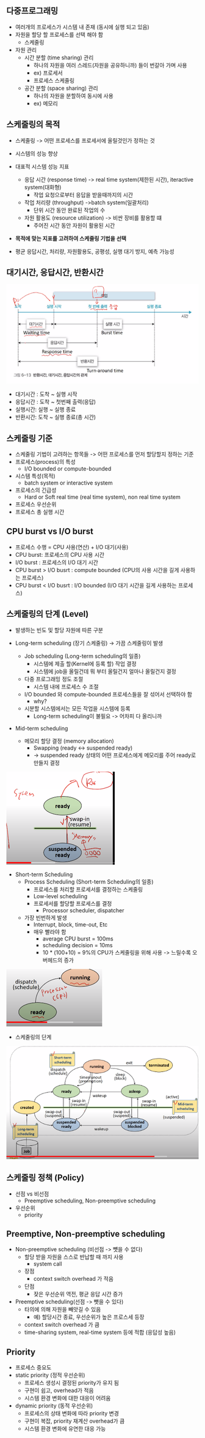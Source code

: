## 다중프로그래밍

- 여러개의 프로세스가 시스템 내 존재 (동시에 실행 되고 있음)
- 자원을 할당 할 프로세스를 선택 해야 함
  - 스케줄링
- 자원 관리
  - 시간 분할 (time sharing) 관리
    - 하나의 자원을 여러 스레드(자원을 공유하니까) 들이 번갈아 가며 사용
    - ex) 프로세서
    - 프로세스 스케줄링
  - 공간 분할 (space sharing) 관리
    - 하나의 자원을 분할하여 동시에 사용
    - ex) 메모리

## 스케줄링의 목적

- 스케줄링 -> 어떤 프로세스를 프로세서에 올릴것인가 정하는 것

- 시스템의 성능 향상
- 대표적 시스템 성능 지표
  - 응답 시간 (response time) -> real time system(제한된 시간), iteractive system(대화형)
    - 작업 요청으로부터 응답을 받을때까지의 시간
  - 작업 처리량 (throughput) ->batch system(일괄처리)
    - 단위 시간 동안 완료된 작업의 수
  - 자원 활용도 (resource utilization) -> 비싼 장비를 활용할 떄
    - 주어진 시간 동안 자원이 활용된 시간
- **목적에 맞는 지표를 고려하여 스케줄링 기법을 선택**
- 평균 응답시간, 처리량, 자원활용도, 공평성, 실행 대기 방지, 예측 가능성

## 대기시간, 응답시간, 반환시간

![image-20200919105414475](.\images\image-20200919105414475.png)

- 대기시간 : 도착 ~ 실행 시작
- 응답시간 : 도착 ~ 첫번째 출력(응답)
- 실행시간: 실행 ~ 실행 종료
- 반환시간: 도착 ~ 실행 종료(총 시간)

## 스케줄링 기준

- 스케줄링 기법이 고려하는 항목들 -> 어떤 프로세스를 먼저 할당할지 정하는 기준
- 프로세스(process)의 특성
  - I/O bounded or compute-bounded
- 시스템 특성(목적)
  - batch system or interactive system
- 프로세스의 긴급성
  - Hard or Soft real time (real time system), non real time system
- 프로세스 우선순위
- 프로세스 총 실행 시간

## CPU burst vs I/O burst

- 프로세스 수행 = CPU 사용(연산) + I/O 대기(사용)
- CPU burst:  프로세스의 CPU 사용 시간
- I/O burst : 프로세스의 I/O 대기 시간
- CPU burst > I/O busrt : compute bounded (CPU의 사용 시간을 길게 사용하는 프로세스)
- CPU burst < I/O busrt : I/O bounded (I/O 대기 시간을 길게 사용하는 프로세스)

## 스케줄링의 단계 (Level)

- 발생하는 빈도 및 할당 자원에 따른 구분

- Long-term scheduling (장기 스케줄링) ->  가끔 스케줄링이 발생

  - Job scheduling (Long-term scheduling의 일종)
    - 시스템에 제출 할(Kernel에 등록 할) 작업 결정
    - 시스템에 job을 올릴건데 뭐 부터 올릴건지 얼마나 올릴건지 결정
  - 다중 프로그래밍 정도 조절
    - 시스템 내에 프로세스 수 조절
  - I/O bounded 와 compute-bounded 프로세스들을 잘 섞어서 선택하야 함
    - why? 
  - 시분할 시스템에서는 모든 작업을 시스템에 등록
    - Long-term scheduling이 불필요 -> 어차피 다 올리니까

- Mid-term scheduling 

  - 메모리 할당 결정 (memory allocation)
    - Swapping (ready <-> suspended ready)
    - -> suspended ready 상태의 어떤 프로세스에게 메모리를 주어 ready로 만들지 결정

  

![image-20200919111239367](.\images\image-20200919111239367.png)

- Short-term Scheduling 
  - Process Scheduling (Short-term Scheduling의 일종)
    - 프로세스를 처리할 프로세서를 결정하는 스케줄링
    - Low-level scheduling 
    - 프로세서를 할당할 프로세스를 결정
      - Processor scheduler, dispatcher
  - 가장 빈번하게 발생
    - Interrupt, block, time-out, Etc
    - 매우 빨라야 함
      - average CPU burst = 100ms
      - scheduling decision = 10ms
      - 10 * (100+10) = 9%의 CPU가 스케줄링을 위해 사용 -> 느릴수록 오버헤드의 증가

![image-20200919111844248](.\images\image-20200919111844248.png)

- 스케줄링의 단계

![image-20200919111936904](.\images\image-20200919111936904.png)

## 스케줄링 정책 (Policy)

- 선점 vs 비선점
  - Preemptive scheduling, Non-preemptive scheduling
- 우선순위
  - priority

## Preemptive, Non-preemptive scheduling

- Non-preemptive scheduling (비선점 -> 뻇을 수 없다)
  - 할당 받을 자원을 스스로 반납할 때 까지 사용
    - system call
  - 장점
    - context switch overhead 가 적음
  - 단점
    - 잦은 우선순위 역전, 평균 응답 시간 증가
- Preemptive scheduling(선점 -> 뺏을 수 있다)
  - 타의에 의해 자원을 빼앗길 수 있음
    - 예) 할당시간 종료, 우선순위가 높은 프로스세 등장
  - context switch overhead 가 큼
  - time-sharing system, real-time system 등에 적합 (응답성 높음)

## Priority

- 프로세스 중요도
- static priority (정적 우선순위)
  - 프로세스 생성시 결정된 priority가 유지 됨
  - 구현이 쉽고, overhead가 적음
  - 시스템 환경 변화에 대한 대응이 어려움
- dynamic priority (동적 우선순위)
  - 프로세스의 상태 변화에 따라 priority 변경
  - 구현이 복잡, priority 재계산 overhead가 큼
  - 시스템 환경 변화에 유연한 대응 가능